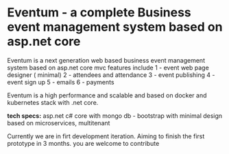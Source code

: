 # Eventum - a complete Business event management system based on asp.net core 

Eventum is a next generation web based business event management system based on asp.net core mvc features include 1 - event web page designer ( minimal) 2 - attendees and attendance 3 - event publishing 4 - event sign up 5 - emails 6 - payments

Eventum is a high performance and scalable and based on docker and kubernetes stack with .net core. 

**tech specs:** asp.net c# core with mongo db - bootstrap with minimal design based on microservices, multitenant

Currently we are in firt development iteration. Aiming to finish the first prototype in 3 months. you are welcome to contribute
